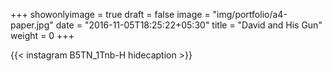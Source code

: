 +++
showonlyimage = true
draft = false
image = "img/portfolio/a4-paper.jpg"
date = "2016-11-05T18:25:22+05:30"
title = "David and His Gun"
weight = 0
+++


{{< instagram B5TN_1Tnb-H hidecaption >}}

